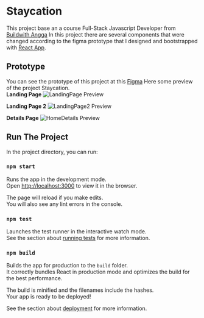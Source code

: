 # Staycation

This project base an a course Full-Stack Javascript Developer from [Buildwith Angga](https://buildwithangga.com/) 
In this project there are several components that were changed according to the figma prototype that I designed
and bootstrapped with [React App](https://github.com/facebook/create-react-app).

## Prototype

You can see the prototype of this project at this [Figma](https://www.figma.com/file/Mr8FooN81bPGQcYJQlTJyh/Staycation?node-id=116%3A183) Here some preview of the project Staycation.<br>
**Landing Page**
![LandingPage Preview](https://cdn.discordapp.com/attachments/568042371032547329/885224797334810714/unknown.png)

**Landing Page 2**
![LandingPage2 Preview](https://cdn.discordapp.com/attachments/568042371032547329/885224914578210916/unknown.png)

**Details Page**
![HomeDetails Preview](https://cdn.discordapp.com/attachments/568042371032547329/885225078248308846/unknown.png)

## Run The Project

In the project directory, you can run:

### `npm start`

Runs the app in the development mode.\
Open [http://localhost:3000](http://localhost:3000) to view it in the browser.

The page will reload if you make edits.\
You will also see any lint errors in the console.

### `npm test`

Launches the test runner in the interactive watch mode.\
See the section about [running tests](https://facebook.github.io/create-react-app/docs/running-tests) for more information.

### `npm build`

Builds the app for production to the `build` folder.\
It correctly bundles React in production mode and optimizes the build for the best performance.

The build is minified and the filenames include the hashes.\
Your app is ready to be deployed!

See the section about [deployment](https://facebook.github.io/create-react-app/docs/deployment) for more information.
